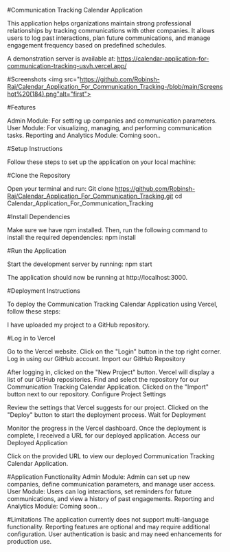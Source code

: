 #Communication Tracking Calendar Application

This application helps organizations maintain strong professional relationships by tracking communications with other companies. It allows users to log past interactions, plan future communications, and manage engagement frequency based on predefined schedules.

A demonstration server is available at: https://calendar-application-for-communication-tracking-usvh.vercel.app/

#Screenshots
<img src="https://github.com/Robinsh-Raj/Calendar_Application_For_Communication_Tracking-/blob/main/Screenshot%20(184).png"alt="first">
 


#Features

Admin Module: For setting up companies and communication parameters.
User Module: For visualizing, managing, and performing communication tasks.
Reporting and Analytics Module: Coming soon..

#Setup Instructions

Follow these steps to set up the application on your local machine:

#Clone the Repository

Open your terminal and run:
Git clone https://github.com/Robinsh-Raj/Calendar_Application_For_Communication_Tracking.git
cd Calendar_Application_For_Communication_Tracking

#Install Dependencies

Make sure we have npm installed. Then, run the following command to install the required dependencies:
npm install

#Run the Application

Start the development server by running:
npm start

The application should now be running at http://localhost:3000.

#Deployment Instructions

To deploy the Communication Tracking Calendar Application using Vercel, follow these steps:

I have uploaded my project to a GitHub repository.

#Log in to Vercel

Go to the Vercel website.
Click on the "Login" button in the top right corner.
Log in using our GitHub account.
Import our GitHub Repository

After logging in, clicked on the "New Project" button.
Vercel will display a list of our GitHub repositories. Find and select the repository for our Communication Tracking Calendar Application.
Clicked on the "Import" button next to our repository.
Configure Project Settings

Review the settings that Vercel suggests for our project.
Clicked on the "Deploy" button to start the deployment process.
Wait for Deployment

Monitor the progress in the Vercel dashboard.
Once the deployment is complete, I received a URL for our deployed application.
Access our Deployed Application

Click on the provided URL to view our deployed Communication Tracking Calendar Application.

#Application Functionality
Admin Module: Admin can set up new companies, define communication parameters, and manage user access.
User Module: Users can log interactions, set reminders for future communications, and view a history of past engagements.
Reporting and Analytics Module: Coming soon...

#Limitations
The application currently does not support multi-language functionality.
Reporting features are optional and may require additional configuration.
User authentication is basic and may need enhancements for production use.
